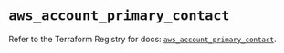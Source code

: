 # `aws_account_primary_contact`

Refer to the Terraform Registry for docs: [`aws_account_primary_contact`](https://registry.terraform.io/providers/hashicorp/aws/6.10.0/docs/resources/account_primary_contact).
